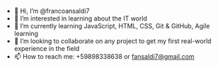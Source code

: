 - 👋 Hi, I’m @francoansaldi7
- 👀 I’m interested in learning about the IT world
- 🌱 I’m currently learning JavaScript, HTML, CSS, Git & GitHub, Agile learning 
- 💞️ I’m looking to collaborate on any project to get my first real-world experience in the field
- 📫 How to reach me: +59898338638 or fansaldi7@gmail.com

<!---
francoansaldi7/francoansaldi7 is a ✨ special ✨ repository because its `README.md` (this file) appears on your GitHub profile.
You can click the Preview link to take a look at your changes.
--->
